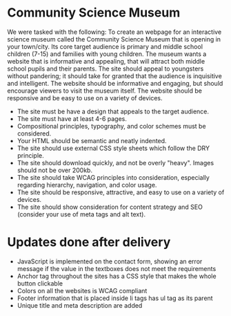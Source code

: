# Community Science Museum
We were tasked with the following:
To create an webpage for an interactive science museum called the Community Science Museum that is opening in your town/city. Its core target audience is primary and middle school children (7-15) and families with young children. The museum wants a website that is informative and appealing, that will attract both middle school pupils and their parents. The site should appeal to youngsters without pandering; it should take for granted that the audience is inquisitive and intelligent. The website should be informative and engaging, but should encourage viewers to visit the museum itself. The website should be responsive and be easy to use on a variety of devices.

- The site must be have a design that appeals to the target audience.
- The site must have at least 4-6 pages.
- Compositional principles, typography, and color schemes must be considered.
- Your HTML should be semantic and neatly indented.
- The site should use external CSS style sheets which follow the DRY principle.
- The site should download quickly, and not be overly "heavy". Images should not be over 200kb.
- The site should take WCAG principles into consideration, especially regarding hierarchy, navigation, and color usage.
- The site should be responsive, attractive, and easy to use on a variety of devices.
- The site should show consideration for content strategy and SEO (consider your use of meta tags and alt text).

# Updates done after delivery
- JavaScript is implemented on the contact form, showing an error message if the value in the textboxes does not meet the   requirements
- Anchor tag throughout the sites has a CSS style that makes the whole button clickable
- Colors on all the websites is WCAG compliant
- Footer information that is placed inside li tags has ul tag as its parent
- Unique title and meta description are added
